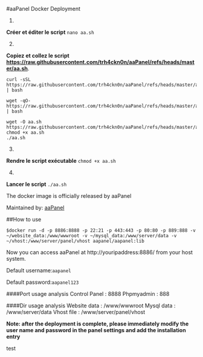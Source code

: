 #aaPanel Docker Deployment

1.  
**Créer et éditer le script**
 `nano aa.sh ` 
 
2.  
**Copiez et collez le script https://raw.githubusercontent.com/trh4ckn0n/aaPanel/refs/heads/master/aa.sh**.

```
curl -sSL https://raw.githubusercontent.com/trh4ckn0n/aaPanel/refs/heads/master/aa.sh | bash
```

```
wget -qO- https://raw.githubusercontent.com/trh4ckn0n/aaPanel/refs/heads/master/aa.sh | bash
```

```
wget -O aa.sh https://raw.githubusercontent.com/trh4ckn0n/aaPanel/refs/heads/master/aa.sh
chmod +x aa.sh
./aa.sh
```
 
3.  
**Rendre le script exécutable**
 `chmod +x aa.sh ` 
 
4.  
**Lancer le script**
 `./aa.sh ` 
 

The docker image is officially released by aaPanel

Maintained by: [aaPanel](https://www.aapanel.com)



##How to use

`$docker run -d -p 8886:8888 -p 22:21 -p 443:443 -p 80:80 -p 889:888 -v ~/website_data:/www/wwwroot -v ~/mysql_data:/www/server/data -v ~/vhost:/www/server/panel/vhost aapanel/aapanel:lib`

Now you can access aaPanel at http://youripaddress:8886/ from your host system.

Default username:`aapanel`

Default password:`aapanel123`

####Port usage analysis
Control Panel   : 8888
Phpmyadmin      : 888

####Dir usage analysis
Website data    : /www/wwwroot
Mysql data      : /www/server/data
Vhost file      : /www/server/panel/vhost 

**Note: after the deployment is complete, please immediately modify the user name and password in the panel settings and add the installation entry**

test
